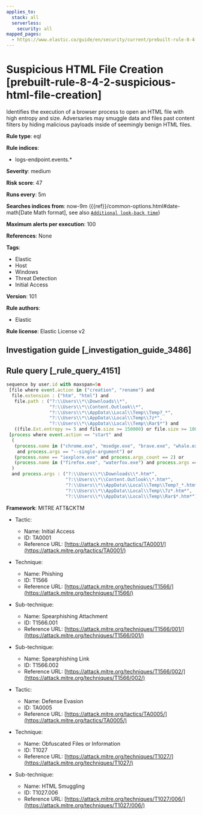 ```yaml
---
applies_to:
  stack: all
  serverless:
    security: all
mapped_pages:
  - https://www.elastic.co/guide/en/security/current/prebuilt-rule-8-4-2-suspicious-html-file-creation.html
---
```


# Suspicious HTML File Creation [prebuilt-rule-8-4-2-suspicious-html-file-creation]

Identifies the execution of a browser process to open an HTML file with high entropy and size. Adversaries may smuggle data and files past content filters by hiding malicious payloads inside of seemingly benign HTML files.

**Rule type**: eql

**Rule indices**:

* logs-endpoint.events.*

**Severity**: medium

**Risk score**: 47

**Runs every**: 5m

**Searches indices from**: now-9m ({{ref}}/common-options.html#date-math[Date Math format], see also [`Additional look-back time`](docs-content://solutions/security/detect-and-alert/create-detection-rule.md#rule-schedule))

**Maximum alerts per execution**: 100

**References**: None

**Tags**:

* Elastic
* Host
* Windows
* Threat Detection
* Initial Access

**Version**: 101

**Rule authors**:

* Elastic

**Rule license**: Elastic License v2

## Investigation guide [_investigation_guide_3486]



## Rule query [_rule_query_4151]

```js
sequence by user.id with maxspan=5m
 [file where event.action in ("creation", "rename") and
  file.extension : ("htm", "html") and
   file.path : ("?:\\Users\\*\\Downloads\\*",
                "?:\\Users\\*\\Content.Outlook\\*",
                "?:\\Users\\*\\AppData\\Local\\Temp\\Temp?_*",
                "?:\\Users\\*\\AppData\\Local\\Temp\\7z*",
                "?:\\Users\\*\\AppData\\Local\\Temp\\Rar$*") and
   ((file.Ext.entropy >= 5 and file.size >= 150000) or file.size >= 1000000)]
 [process where event.action == "start" and
  (
   (process.name in ("chrome.exe", "msedge.exe", "brave.exe", "whale.exe", "browser.exe", "dragon.exe", "vivaldi.exe", "opera.exe")
    and process.args == "--single-argument") or
   (process.name == "iexplore.exe" and process.args_count == 2) or
   (process.name in ("firefox.exe", "waterfox.exe") and process.args == "-url")
  )
  and process.args : ("?:\\Users\\*\\Downloads\\*.htm*",
                      "?:\\Users\\*\\Content.Outlook\\*.htm*",
                      "?:\\Users\\*\\AppData\\Local\\Temp\\Temp?_*.htm*",
                      "?:\\Users\\*\\AppData\\Local\\Temp\\7z*.htm*",
                      "?:\\Users\\*\\AppData\\Local\\Temp\\Rar$*.htm*")]
```

**Framework**: MITRE ATT&CKTM

* Tactic:

    * Name: Initial Access
    * ID: TA0001
    * Reference URL: [https://attack.mitre.org/tactics/TA0001/](https://attack.mitre.org/tactics/TA0001/)

* Technique:

    * Name: Phishing
    * ID: T1566
    * Reference URL: [https://attack.mitre.org/techniques/T1566/](https://attack.mitre.org/techniques/T1566/)

* Sub-technique:

    * Name: Spearphishing Attachment
    * ID: T1566.001
    * Reference URL: [https://attack.mitre.org/techniques/T1566/001/](https://attack.mitre.org/techniques/T1566/001/)

* Sub-technique:

    * Name: Spearphishing Link
    * ID: T1566.002
    * Reference URL: [https://attack.mitre.org/techniques/T1566/002/](https://attack.mitre.org/techniques/T1566/002/)

* Tactic:

    * Name: Defense Evasion
    * ID: TA0005
    * Reference URL: [https://attack.mitre.org/tactics/TA0005/](https://attack.mitre.org/tactics/TA0005/)

* Technique:

    * Name: Obfuscated Files or Information
    * ID: T1027
    * Reference URL: [https://attack.mitre.org/techniques/T1027/](https://attack.mitre.org/techniques/T1027/)

* Sub-technique:

    * Name: HTML Smuggling
    * ID: T1027.006
    * Reference URL: [https://attack.mitre.org/techniques/T1027/006/](https://attack.mitre.org/techniques/T1027/006/)



